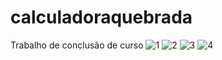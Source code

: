 # calculadoraquebrada
Trabalho de conclusão de curso
![1](https://github.com/wellingtonZero/calculadoraquebrada/assets/94226005/6c8f9dea-1139-4bdb-be77-8293319a6616)
![2](https://github.com/wellingtonZero/calculadoraquebrada/assets/94226005/2f724814-b7d2-460f-a000-1f4268377747)
![3](https://github.com/wellingtonZero/calculadoraquebrada/assets/94226005/e1b16e25-47a7-407e-abc3-1e7bc147986e)
![4](https://github.com/wellingtonZero/calculadoraquebrada/assets/94226005/4af84087-f3c2-46b6-a4e6-8f4ca096a582)
